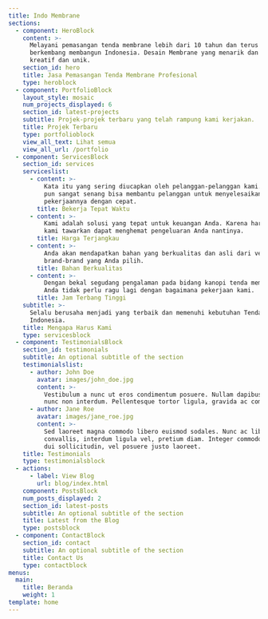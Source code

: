 ```yaml
---
title: Indo Membrane
sections:
  - component: HeroBlock
    content: >-
      Melayani pemasangan tenda membrane lebih dari 10 tahun dan terus
      berkembang membangun Indonesia. Desain Membrane yang menarik dan sangat
      kreatif dan unik.
    section_id: hero
    title: Jasa Pemasangan Tenda Membrane Profesional
    type: heroblock
  - component: PortfolioBlock
    layout_style: mosaic
    num_projects_displayed: 6
    section_id: latest-projects
    subtitle: Projek-projek terbaru yang telah rampung kami kerjakan.
    title: Projek Terbaru
    type: portfolioblock
    view_all_text: Lihat semua
    view_all_url: /portfolio
  - component: ServicesBlock
    section_id: services
    serviceslist:
      - content: >-
          Kata itu yang sering diucapkan oleh pelanggan-pelanggan kami. Dan kami
          pun sangat senang bisa membantu pelanggan untuk menyelesaikan
          pekerjaannya dengan cepat.
        title: Bekerja Tepat Waktu
      - content: >-
          Kami adalah solusi yang tepat untuk keuangan Anda. Karena harga yang
          kami tawarkan dapat menghemat pengeluaran Anda nantinya.
        title: Harga Terjangkau
      - content: >-
          Anda akan mendapatkan bahan yang berkualitas dan asli dari vendor
          brand-brand yang Anda pilih.
        title: Bahan Berkualitas
      - content: >-
          Dengan bekal segudang pengalaman pada bidang kanopi tenda membrane,
          Anda tidak perlu ragu lagi dengan bagaimana pekerjaan kami.
        title: Jam Terbang Tinggi
    subtitle: >-
      Selalu berusaha menjadi yang terbaik dan memenuhi kebutuhan Tenda Membrane
      Indonesia.
    title: Mengapa Harus Kami
    type: servicesblock
  - component: TestimonialsBlock
    section_id: testimonials
    subtitle: An optional subtitle of the section
    testimonialslist:
      - author: John Doe
        avatar: images/john_doe.jpg
        content: >-
          Vestibulum a nunc ut eros condimentum posuere. Nullam dapibus quis
          nunc non interdum. Pellentesque tortor ligula, gravida ac commodo eu.
      - author: Jane Roe
        avatar: images/jane_roe.jpg
        content: >-
          Sed laoreet magna commodo libero euismod sodales. Nunc ac libero
          convallis, interdum ligula vel, pretium diam. Integer commodo sem at
          dui sollicitudin, vel posuere justo laoreet.
    title: Testimonials
    type: testimonialsblock
  - actions:
      - label: View Blog
        url: blog/index.html
    component: PostsBlock
    num_posts_displayed: 2
    section_id: latest-posts
    subtitle: An optional subtitle of the section
    title: Latest from the Blog
    type: postsblock
  - component: ContactBlock
    section_id: contact
    subtitle: An optional subtitle of the section
    title: Contact Us
    type: contactblock
menus:
  main:
    title: Beranda
    weight: 1
template: home
---
```


